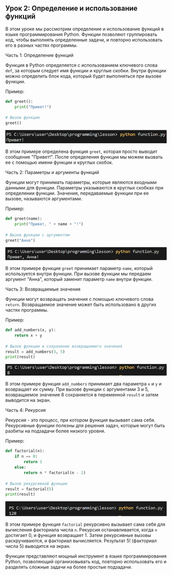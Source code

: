 ## Урок 2: Определение и использование функций

В этом уроке мы рассмотрим определение и использование функций в языке программирования Python. Функции позволяют группировать код, чтобы выполнять определенные задачи, и повторно использовать его в разных частях программы.

Часть 1: Определение функций

Функция в Python определяется с использованием ключевого слова `def`, за которым следует имя функции и круглые скобки. Внутри функции можно определить блок кода, который будет выполняться при вызове функции.

Пример:

```python
def greet():
    print("Привет!")

# Вызов функции
greet()
```
<img src="https://github.com/ZodiackiIler/Python-Lessons-Basics-to-Advanced-Programming/blob/main/lesson2/func1.png">

В этом примере определена функция `greet`, которая просто выводит сообщение "Привет!". После определения функции мы можем вызвать ее с помощью имени функции и круглых скобок.

Часть 2: Параметры и аргументы функций

Функции могут принимать параметры, которые являются входными данными для функции. Параметры указываются в круглых скобках при определении функции. Значения, передаваемые функции при ее вызове, называются аргументами.

Пример:

```python
def greet(name):
    print("Привет, " + name + "!")

# Вызов функции с аргументом
greet("Анна")
```
<img src="https://github.com/ZodiackiIler/Python-Lessons-Basics-to-Advanced-Programming/blob/main/lesson2/func2.png">

В этом примере функция `greet` принимает параметр `name`, который используется внутри функции. При вызове функции мы передаем аргумент "Анна", который заменит параметр `name` внутри функции.

Часть 3: Возвращаемые значения

Функции могут возвращать значения с помощью ключевого слова `return`. Возвращаемое значение может быть использовано в других частях программы.

Пример:

```python
def add_numbers(x, y):
    return x + y

# Вызов функции и сохранение возвращаемого значения
result = add_numbers(3, 5)
print(result)
```
<img src="https://github.com/ZodiackiIler/Python-Lessons-Basics-to-Advanced-Programming/blob/main/lesson2/func3.png">

В этом примере функция `add_numbers` принимает два параметра `x` и `y` и возвращает их сумму. При вызове функции с аргументами 3 и 5, возвращаемое значение 8 сохраняется в переменной `result` и затем выводится на экран.

Часть 4: Рекурсия

Рекурсия - это процесс, при котором функция вызывает сама себя. Рекурсивные функции полезны для решения задач, которые могут быть разбиты на подзадачи более низкого уровня.

Пример:

```python
def factorial(n):
    if n == 0:
        return 1
    else:
        return n * factorial(n - 1)

# Вызов рекурсивной функции
result = factorial(5)
print(result)
```
<img src="https://github.com/ZodiackiIler/Python-Lessons-Basics-to-Advanced-Programming/blob/main/lesson2/func4.png">

В этом примере функция `factorial` рекурсивно вызывает сама себя для вычисления факториала числа `n`. Рекурсия останавливается, когда `n` достигает 0, и функция возвращает 1. Затем рекурсивные вызовы раскручиваются, и факториал вычисляется. Результат 5! (факториал числа 5) выводится на экран.

Функции представляют мощный инструмент в языке программирования Python, позволяющий организовывать код, повторно использовать его и разделять сложные задачи на более простые подзадачи.

